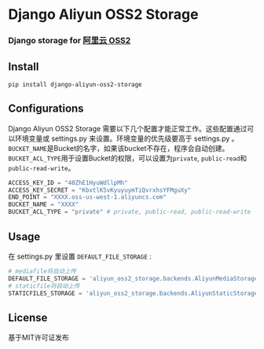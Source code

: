 # Django Aliyun OSS2 Storage


### Django storage for [阿里云 OSS2](https://www.aliyun.com/product/oss/?spm=5176.383338.201.42.WB7sGd)

## Install

    pip install django-aliyun-oss2-storage

## Configurations

Django Aliyun OSS2 Storage 需要以下几个配置才能正常工作。这些配置通过可以环境变量或 settings.py 来设置。环境变量的优先级要高于 settings.py 。`BUCKET_NAME`是Bucket的名字，如果该bucket不存在，程序会自动创建。`BUCKET_ACL_TYPE`用于设置Bucket的权限，可以设置为`private`, `public-read`和 `public-read-write`。

```python
ACCESS_KEY_ID = "40ZhE1HyuWdllpMh"
ACCESS_KEY_SECRET = "KbxtlKSvKyuyuymTiQvrxhsYFMguXy"
END_POINT = "XXXX.oss-us-west-1.aliyuncs.com"
BUCKET_NAME = "XXXX"
BUCKET_ACL_TYPE = "private" # private, public-read, public-read-write
```

## Usage

在 settings.py 里设置 `DEFAULT_FILE_STORAGE` :

```python
# mediafile将自动上传
DEFAULT_FILE_STORAGE = 'aliyun_oss2_storage.backends.AliyunMediaStorage'
# staticfile将自动上传
STATICFILES_STORAGE = 'aliyun_oss2_storage.backends.AliyunStaticStorage'
```

## License

基于MIT许可证发布
